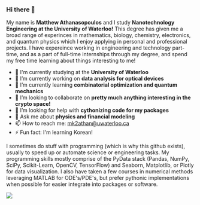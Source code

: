 ### Hi there 👋

My name is **Matthew Athanasopoulos** and I study **Nanotechnology Engineering at the University of Waterloo!** This degree has given me a broad range of experinces in mathematics, biology, chemistry, electronics, and quantum physics which I enjoy applying in personal and professional projects. I have expereince working in engineering and technology part-time, and as a part of full-time internships through my degree, and spend my free time learning about things interesting to me!

- 🏢 I'm currently studying at the **University of Waterloo**
- 🔭 I’m currently working on **data analysis for optical devices**
- 🌱 I’m currently learning **combinatorial optimization and quantum mechanics**
- 👯 I’m looking to collaborate on **pretty much anything interesting in the crypto space!**
- 🤔 I’m looking for help with **cythonizing code for my packages**
- 💬 Ask me about **physics and financial modeling**
- 📫 How to reach me: mk2athan@uwaterloo.ca
- ⚡ Fun fact: I'm learning Korean!

I sometimes do stuff with programming (which is why this github exists), usually to speed up or automate science or engineering tasks. My programming skills mostly comprise of the PyData stack (Pandas, NumPy, SciPy, Scikit-Learn, OpenCV, TensorFlow) and Seaborn, Matplotlib, or Plotly for data visualization. I also have taken a few courses in numerical methods leveraging MATLAB for ODE's/PDE's, but prefer pythonic implementations when possible for easier integrate into packages or software.

![](https://komarev.com/ghpvc/?username=mqzpt&color=brightgreen)
